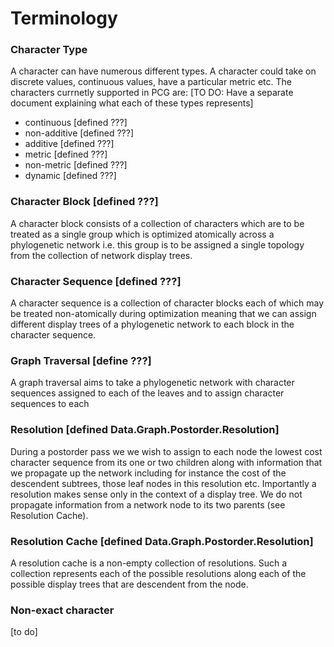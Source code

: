 # Terminology

### Character Type

A character can have numerous different types. A character could take on discrete values,
continuous values, have a particular metric etc. The characters currnetly supported in PCG are:
[TO DO: Have a separate document explaining what each of these types represents]
  - continuous    [defined ???]
  - non-additive  [defined ???]
  - additive      [defined ???]
  - metric        [defined ???]
  - non-metric    [defined ???]
  - dynamic       [defined ???]

### Character Block [defined ???]
A character block consists of a collection of characters which are to be treated as
a single group which is optimized atomically across a phylogenetic network i.e. this group is to be
assigned a single topology from the collection of network display trees.


### Character Sequence [defined ???]
A character sequence is a collection of character blocks each of which may be
treated non-atomically during optimization meaning that we can assign different display trees of a
phylogenetic network to each block in the character sequence.


### Graph Traversal [define ???]
A graph traversal aims to take a phylogenetic network with character sequences assigned to each of the
leaves and to assign character sequences to each 


### Resolution [defined Data.Graph.Postorder.Resolution]
During a postorder pass we we wish to assign to each node the lowest cost character sequence from its
one or two children along with information that we propagate up the network including for instance the cost of the descendent subtrees, those leaf nodes in this resolution etc. Importantly a resolution makes sense only in the
context of a display tree. We do not propagate information from a network node to its two parents
(see Resolution Cache).

### Resolution Cache [defined Data.Graph.Postorder.Resolution]
A resolution cache is a non-empty collection of resolutions. Such a collection represents each of the possible
resolutions along each of the possible display trees that are descendent from the node.


### Non-exact character
[to do]
